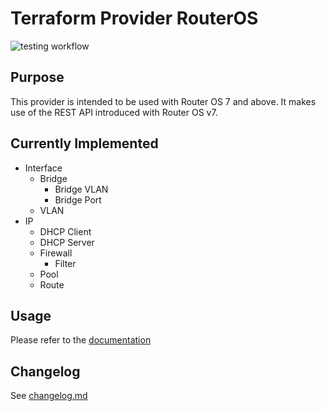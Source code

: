 # Terraform Provider RouterOS

![testing workflow](https://github.com/gnewbury1/terraform-provider-routeros/actions/workflows/test.yml/badge.svg?branch=main)

## Purpose

This provider is intended to be used with Router OS 7 and above. It makes use of the REST API introduced with Router OS v7.

## Currently Implemented

- Interface
    - Bridge
        - Bridge VLAN
        - Bridge Port
    - VLAN
- IP
    - DHCP Client
    - DHCP Server
    - Firewall
        - Filter
    - Pool
    - Route

## Usage

Please refer to the [documentation](docs/)

## Changelog

See [changelog.md](changelog.md)